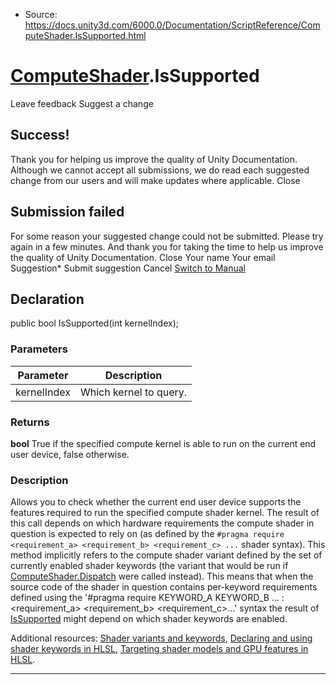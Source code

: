 * Source: https://docs.unity3d.com/6000.0/Documentation/ScriptReference/ComputeShader.IsSupported.html

#  [ComputeShader](https://docs.unity3d.com/6000.0/Documentation/ScriptReference/ComputeShader.html).IsSupported
Leave feedback
Suggest a change
## Success!
Thank you for helping us improve the quality of Unity Documentation. Although we cannot accept all submissions, we do read each suggested change from our users and will make updates where applicable.
Close
## Submission failed
For some reason your suggested change could not be submitted. Please <a>try again</a> in a few minutes. And thank you for taking the time to help us improve the quality of Unity Documentation.
Close
Your name Your email Suggestion* Submit suggestion
Cancel
[Switch to Manual](https://docs.unity3d.com/6000.0/Documentation/Manual/class-ComputeShader.html "Go to ComputeShader Component in the Manual")
## Declaration
public bool IsSupported(int kernelIndex); 
### Parameters
Parameter | Description  
---|---  
kernelIndex | Which kernel to query.  
### Returns
**bool** True if the specified compute kernel is able to run on the current end user device, false otherwise. 
### Description
Allows you to check whether the current end user device supports the features required to run the specified compute shader kernel.
The result of this call depends on which hardware requirements the compute shader in question is expected to rely on (as defined by the `#pragma require <requirement_a> <requirement_b> <requirement_c> ...` shader syntax). This method implicitly refers to the compute shader variant defined by the set of currently enabled shader keywords (the variant that would be run if [ComputeShader.Dispatch](https://docs.unity3d.com/6000.0/Documentation/ScriptReference/ComputeShader.Dispatch.html) were called instead). This means that when the source code of the shader in question contains per-keyword requirements defined using the '#pragma require KEYWORD_A KEYWORD_B ... : <requirement_a> <requirement_b> <requirement_c>...' syntax the result of [IsSupported](https://docs.unity3d.com/6000.0/Documentation/ScriptReference/ComputeShader.IsSupported.html) might depend on which shader keywords are enabled.  
  
Additional resources: [Shader variants and keywords](https://docs.unity3d.com/6000.0/Documentation/Manual/shader-variants-and-keywords.html), [Declaring and using shader keywords in HLSL](https://docs.unity3d.com/6000.0/Documentation/Manual/SL-MultipleProgramVariants.html), [Targeting shader models and GPU features in HLSL](https://docs.unity3d.com/6000.0/Documentation/Manual/SL-ShaderCompileTargets.html).
* * *
